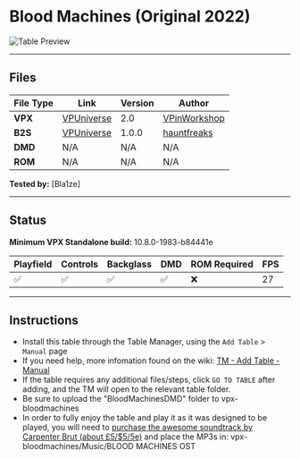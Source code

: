 # Blood Machines (Original 2022)

![Table Preview](../../images/vpx-bloodmachines.png)

---

## Files
| File Type | Link | Version | Author | 
|-----------|--------|----------|--------------|
| **VPX** | [VPUniverse](https://vpuniverse.com/files/file/9847-blood-machines-vpw-original-2022) | 2.0 | [VPinWorkshop](https://vpuniverse.com/profile/40692-vpinworkshop/) |
| **B2S** | [VPUniverse](https://vpuniverse.com/files/file/13458-bloodmachines-vpw-2021-b2s-with-full-dmd/) | 1.0.0 |[hauntfreaks](https://vpuniverse.com/profile/5216-hauntfreaks//) |
| **DMD** | N/A | N/A | N/A |
| **ROM** | N/A | N/A | N/A |

**Tested by:** [Bla1ze]

---

## Status 
**Minimum VPX Standalone build:** 10.8.0-1983-b84441e

| Playfield | Controls | Backglass | DMD | ROM Required | FPS | 
|-----------|----------|-----------|-----|--------------|-----|
| :white_check_mark: | :white_check_mark: | :white_check_mark: | :white_check_mark: | :x: | 27 |

---

## Instructions

- Install this table through the Table Manager, using the `Add Table` > `Manual` page
- If you need help, more infomation found on the wiki: [TM - Add Table - Manual](https://github.com/LegendsUnchained/vpx-standalone-alp4k/wiki/%5B04%5D-%F0%9F%A7%A1-TM-%E2%80%90-Other-Features#add-table---manual)
- If the table requires any additional files/steps, click `GO TO TABLE` after adding, and the TM will open to the relevant table folder.
- Be sure to upload the "BloodMachinesDMD" folder to vpx-bloodmachines
- In order to fully enjoy the table and play it as it was designed to be played, you will need to [purchase the awesome soundtrack by Carpenter Brut (about £5/$5/5e)](https://carpenterbrut.bandcamp.com/album/blood-machines-ost) and place the MP3s in: vpx-bloodmachines/Music/BLOOD MACHINES OST

